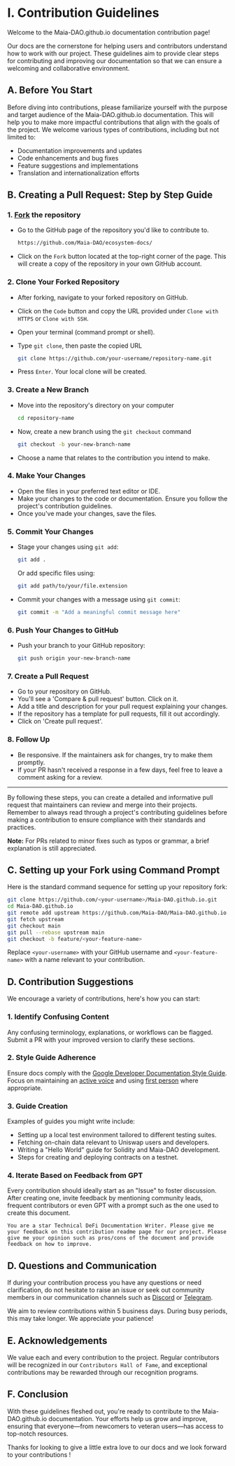 # I. Contribution Guidelines

Welcome to the Maia-DAO.github.io documentation contribution page! 

Our docs are the cornerstone for helping users and contributors understand how to work with our project. These guidelines aim to provide clear steps for contributing and improving our documentation so that we can ensure a welcoming and collaborative environment.

## A. Before You Start

Before diving into contributions, please familiarize yourself with the purpose and target audience of the Maia-DAO.github.io documentation. This will help you to make more impactful contributions that align with the goals of the project. We welcome various types of contributions, including but not limited to:

- Documentation improvements and updates
- Code enhancements and bug fixes
- Feature suggestions and implementations
- Translation and internationalization efforts

## B. Creating a Pull Request: Step by Step Guide

### 1. [Fork](https://docs.github.com/en/get-started/quickstart/fork-a-repo) the repository

- Go to the GitHub page of the repository you'd like to contribute to.

   ```html
   https://github.com/Maia-DAO/ecosystem-docs/
   ```

- Click on the `Fork` button located at the top-right corner of the page. This will create a copy of the repository in your own GitHub account.

### 2. Clone Your Forked Repository

- After forking, navigate to your forked repository on GitHub.
- Click on the `Code` button and copy the URL provided under `Clone with HTTPS` or `Clone with SSH`.

- Open your terminal (command prompt or shell).
- Type `git clone`, then paste the copied URL

     ```bash
     git clone https://github.com/your-username/repository-name.git
     ```

- Press `Enter`. Your local clone will be created.

### 3. Create a New Branch

- Move into the repository's directory on your computer

     ```bash
     cd repository-name
     ```

- Now, create a new branch using the `git checkout` command

     ```bash
     git checkout -b your-new-branch-name
     ```

- Choose a name that relates to the contribution you intend to make.

### 4. Make Your Changes

- Open the files in your preferred text editor or IDE.
- Make your changes to the code or documentation. Ensure you follow the project's contribution guidelines.
- Once you've made your changes, save the files.

### 5. Commit Your Changes

- Stage your changes using `git add`:

     ```bash
     git add .
     ```

     Or add specific files using:

     ```bash
     git add path/to/your/file.extension
     ```

- Commit your changes with a message using `git commit`:

     ```bash
     git commit -m "Add a meaningful commit message here"
     ```

### 6. Push Your Changes to GitHub

- Push your branch to your GitHub repository:

     ```bash
     git push origin your-new-branch-name
     ```

### 7. Create a Pull Request

- Go to your repository on GitHub.
- You'll see a 'Compare & pull request' button. Click on it.
- Add a title and description for your pull request explaining your changes.
- If the repository has a template for pull requests, fill it out accordingly.
- Click on 'Create pull request'.

### 8. Follow Up

- Be responsive. If the maintainers ask for changes, try to make them promptly.
- If your PR hasn't received a response in a few days, feel free to leave a comment asking for a review.

---

By following these steps, you can create a detailed and informative pull request that maintainers can review and merge into their projects. Remember to always read through a project's contributing guidelines before making a contribution to ensure compliance with their standards and practices.

**Note:** For PRs related to minor fixes such as typos or grammar, a brief explanation is still appreciated.

## C. Setting up your Fork using Command Prompt

Here is the standard command sequence for setting up your repository fork:

```bash
git clone https://github.com/<your-username>/Maia-DAO.github.io.git
cd Maia-DAO.github.io
git remote add upstream https://github.com/Maia-DAO/Maia-DAO.github.io.git
git fetch upstream
git checkout main
git pull --rebase upstream main
git checkout -b feature/<your-feature-name>
```

Replace `<your-username>` with your GitHub username and `<your-feature-name>` with a name relevant to your contribution.

## D. Contribution Suggestions

We encourage a variety of contributions, here's how you can start:

### 1. Identify Confusing Content

   Any confusing terminology, explanations, or workflows can be flagged. Submit a PR with your improved version to clarify these sections.

### 2. Style Guide Adherence

   Ensure docs comply with the [Google Developer Documentation Style Guide](https://developers.google.com/style/). Focus on maintaining an [active voice](https://developers.google.com/style/voice) and using [first person](https://developers.google.com/style/person) where appropriate.

### 3. Guide Creation

   Examples of guides you might write include:

- Setting up a local test environment tailored to different testing suites.
- Fetching on-chain data relevant to Uniswap users and developers.
- Writing a "Hello World" guide for Solidity and Maia-DAO development.
- Steps for creating and deploying contracts on a testnet.

### 4. Iterate Based on Feedback from GPT

   Every contribution should ideally start as an "Issue" to foster discussion. After creating one, invite feedback by mentioning community leads, frequent contributors or even GPT with a prompt such as the one used to create this document.

```text
You are a star Technical DeFi Documentation Writer. Please give me your feedback on this contribution readme page for our project. Please give me your opinion such as pros/cons of the document and provide feedback on how to improve.
``````

## D. Questions and Communication

If during your contribution process you have any questions or need clarification, do not hesitate to raise an issue or seek out community members in our communication channels such as [Discord](https://discord.gg/maiadao) or [Telegram](https://t.me/maiadao).

We aim to review contributions within 5 business days. During busy periods, this may take longer. We appreciate your patience!

## E. Acknowledgements

We value each and every contribution to the project. Regular contributors will be recognized in our `Contributors Hall of Fame`, and exceptional contributions may be rewarded through our recognition programs.

## F. Conclusion

With these guidelines fleshed out, you're ready to contribute to the Maia-DAO.github.io documentation. Your efforts help us grow and improve, ensuring that everyone—from newcomers to veteran users—has access to top-notch resources.

Thanks for looking to give a little extra love to our docs and we look forward to your contributions !
